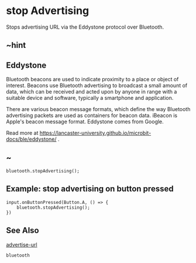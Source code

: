 # stop Advertising

Stops advertising URL via the Eddystone protocol over Bluetooth.

## ~hint

## Eddystone

Bluetooth beacons are used to indicate proximity to a place or object of interest. 
Beacons use Bluetooth advertising to broadcast a small amount of data, 
which can be received and acted upon by anyone in range with a suitable device and software, typically a smartphone and application.

There are various beacon message formats, which define the way Bluetooth advertising packets are used as containers for beacon data. 
iBeacon is Apple's beacon message format. Eddystone comes from Google.

Read more at https://lancaster-university.github.io/microbit-docs/ble/eddystone/ .

## ~

```sig
bluetooth.stopAdvertising();
```

## Example: stop advertising on button pressed

```blocks
input.onButtonPressed(Button.A, () => {
    bluetooth.stopAdvertising();
})
```

## See Also

[advertise-url](/reference/bluetooth/advertise-url)

```package
bluetooth
```